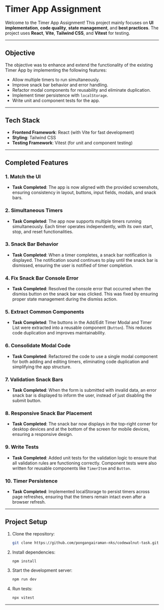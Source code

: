 # Timer App Assignment

Welcome to the Timer App Assignment! This project mainly focuses on **UI implementation**, **code quality**, **state management**, and **best practices**. The project uses **React**, **Vite**, **Tailwind CSS**, and **Vitest** for testing.

---

## **Objective**

The objective was to enhance and extend the functionality of the existing Timer App by implementing the following features:

- Allow multiple timers to run simultaneously.
- Improve snack bar behavior and error handling.
- Refactor modal components for reusability and eliminate duplication.
- Implement timer persistence with `localStorage`.
- Write unit and component tests for the app.

---

## **Tech Stack**

- **Frontend Framework**: React (with Vite for fast development)
- **Styling**: Tailwind CSS
- **Testing Framework**: Vitest (for unit and component testing)

---

## **Completed Features**

### 1. **Match the UI**

- **Task Completed**: The app is now aligned with the provided screenshots, ensuring consistency in layout, buttons, input fields, modals, and snack bars.

### 2. **Simultaneous Timers**

- **Task Completed**: The app now supports multiple timers running simultaneously. Each timer operates independently, with its own start, stop, and reset functionalities.

### 3. **Snack Bar Behavior**

- **Task Completed**: When a timer completes, a snack bar notification is displayed. The notification sound continues to play until the snack bar is dismissed, ensuring the user is notified of timer completion.

### 4. **Fix Snack Bar Console Error**

- **Task Completed**: Resolved the console error that occurred when the dismiss button on the snack bar was clicked. This was fixed by ensuring proper state management during the dismiss action.

### 5. **Extract Common Components**

- **Task Completed**: The buttons in the Add/Edit Timer Modal and Timer List were extracted into a reusable component (`Button`). This reduces code duplication and improves maintainability.

### 6. **Consolidate Modal Code**

- **Task Completed**: Refactored the code to use a single modal component for both adding and editing timers, eliminating code duplication and simplifying the app structure.

### 7. **Validation Snack Bars**

- **Task Completed**: When the form is submitted with invalid data, an error snack bar is displayed to inform the user, instead of just disabling the submit button.

### 8. **Responsive Snack Bar Placement**

- **Task Completed**: The snack bar now displays in the top-right corner for desktop devices and at the bottom of the screen for mobile devices, ensuring a responsive design.

### 9. **Write Tests**

- **Task Completed**: Added unit tests for the validation logic to ensure that all validation rules are functioning correctly. Component tests were also written for reusable components like `TimerItem` and `Button`.

### 10. **Timer Persistence**

- **Task Completed**: Implemented localStorage to persist timers across page refreshes, ensuring that the timers remain intact even after a browser refresh.

---

## **Project Setup**

1. Clone the repository:

   ```bash
   git clone https://github.com/pongangairaman-nks/codewalnut-task.git
   ```

2. Install dependencies:

   ```bash
   npm install
   ```

3. Start the development server:

   ```bash
   npm run dev
   ```

4. Run tests:
   ```bash
   npx vitest
   ```

---
